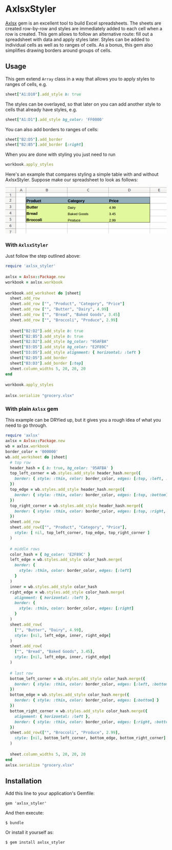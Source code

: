 # AxlsxStyler

[Axlsx](https://github.com/randym/axlsx) gem is an excellent tool to
build Excel spreadsheets. The sheets are
created row-by-row and styles are immediately added to each cell when a
row is created. This gem allows to follow an alternative route: fill out
a spreadsheet with data and apply styles later. Styles can be added
to individual cells as well as to ranges of cells. As a bonus, this gem
also simplifies drawing borders around groups of cells.

## Usage

This gem extend `Array` class in a way that allows you to apply
styles to ranges of cells, e.g.

```ruby
sheet["A1:D10"].add_style b: true
```

The styles can be overlayed, so that later on you can add another style
to cells that already have styles, e.g.

```ruby
sheet["A1:D1"].add_style bg_color: 'FF0000'
```

You can also add borders to ranges of cells:

```ruby
sheet["B2:D5"].add_border
sheet["B2:B5"].add_border [:right]
```

When you are done with styling you just need to run

```ruby
workbook.apply_styles
```

Here's an example that compares styling a simple table with and without
AxlsxStyler. Suppose make our spreadsheet to look as follows:

![alt text](./spreadsheet.png "Sample Spreadsheet")

### With `AxlsxStyler`

Just follow the step outlined above:

```ruby
require 'axlsx_styler'

axlsx = Axlsx::Package.new
workbook = axlsx.workbook

workbook.add_worksheet do |sheet|
  sheet.add_row
  sheet.add_row ["", "Product", "Category", "Price"]
  sheet.add_row ["", "Butter", "Dairy", 4.99]
  sheet.add_row ["", "Bread", "Baked Goods", 3.45]
  sheet.add_row ["", "Broccoli", "Produce", 2.99]

  sheet["B2:D2"].add_style b: true
  sheet["B2:B5"].add_style b: true
  sheet["B2:D2"].add_style bg_color: "95AFBA"
  sheet["B3:D5"].add_style bg_color: "E2F89C"
  sheet["D3:D5"].add_style alignment: { horizontal: :left }
  sheet["B2:D5"].add_border
  sheet["B3:D3"].add_border [:top]
  sheet.column_widths 5, 20, 20, 20
end

workbook.apply_styles

axlsx.serialize "grocery.xlsx"
```

### With plain `Axlsx` gem

This example can be DRYied up, but it gives you a rough idea of what you
need to go through.

```ruby
require 'axlsx'
axlsx = Axlsx::Package.new
wb = axlsx.workbook
border_color = '000000'
wb.add_worksheet do |sheet|
  # top row
  header_hash = { b: true, bg_color: '95AFBA' }
  top_left_corner = wb.styles.add_style header_hash.merge({
    border: { style: :thin, color: border_color, edges: [:top, :left, :bottom] }
  })
  top_edge = wb.styles.add_style header_hash.merge({
    border: { style: :thin, color: border_color, edges: [:top, :bottom] }
  })
  top_right_corner = wb.styles.add_style header_hash.merge({
    border: { style: :thin, color: border_color, edges: [:top, :right, :bottom] }
  })
  sheet.add_row
  sheet.add_row(["", "Product", "Category", "Price"], 
    style: [ nil, top_left_corner, top_edge, top_right_corner ]
  )

  # middle rows
  color_hash = { bg_color: 'E2F89C' }
  left_edge = wb.styles.add_style color_hash.merge(
    border: {
      style: :thin, color: border_color, edges: [:left]
    }
  )
  inner = wb.styles.add_style color_hash
  right_edge = wb.styles.add_style color_hash.merge(
    alignment: { horizontal: :left },
    border: {
      style: :thin, color: border_color, edges: [:right]
    }
  )
  sheet.add_row(
    ["", "Butter", "Dairy", 4.99],
    style: [nil, left_edge, inner, right_edge]
  )
  sheet.add_row(
    ["", "Bread", "Baked Goods", 3.45],
    style: [nil, left_edge, inner, right_edge]
  )

  # last row
  bottom_left_corner = wb.styles.add_style color_hash.merge({
    border: { style: :thin, color: border_color, edges: [:left, :bottom] }
  })
  bottom_edge = wb.styles.add_style color_hash.merge({
    border: { style: :thin, color: border_color, edges: [:bottom] }
  })
  bottom_right_corner = wb.styles.add_style color_hash.merge({
    alignment: { horizontal: :left },
    border: { style: :thin, color: border_color, edges: [:right, :bottom] }
  })
  sheet.add_row(["", "Broccoli", "Produce", 2.99],
    style: [nil, bottom_left_corner, bottom_edge, bottom_right_corner]
  )

  sheet.column_widths 5, 20, 20, 20
end
axlsx.serialize "grocery.xlsx"
```

## Installation

Add this line to your application's Gemfile:

    gem 'axlsx_styler'

And then execute:

    $ bundle

Or install it yourself as:

    $ gem install axlsx_styler
